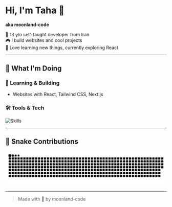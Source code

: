 # Hi, I'm Taha 👋  
**aka moonland-code**

🌙 13 y/o self-taught developer from Iran  
🎮 I build  websites and cool projects  
🧠 Love learning new things, currently exploring React

---

## 🚀 What I'm Doing
### 🧠 Learning & Building
- Websites with React, Tailwind CSS, Next.js

### 🛠️ Tools & Tech
![Skills](https://skillicons.dev/icons?i=js,ts,html,css,react,nodejs,py,cpp,github,vscode,git,mysql)


---

## 🐍 Snake Contributions

![Snake](https://github.com/iTzArshia/iTzArshia/blob/output/github-contribution-grid-snake-dark.svg)


---

> Made with 💙 by moonland-code  
